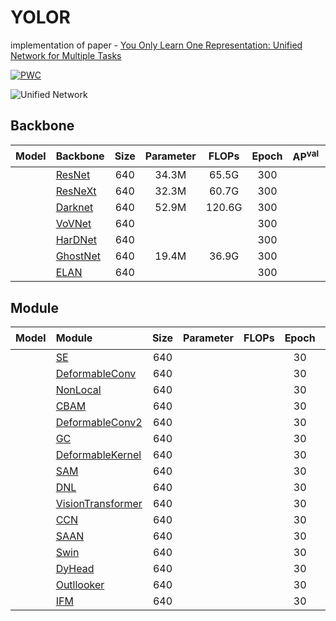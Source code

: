 # YOLOR
implementation of paper - [You Only Learn One Representation: Unified Network for Multiple Tasks](https://arxiv.org/abs/2105.04206)

[![PWC](https://img.shields.io/endpoint.svg?url=https://paperswithcode.com/badge/you-only-learn-one-representation-unified/real-time-object-detection-on-coco)](https://paperswithcode.com/sota/real-time-object-detection-on-coco?p=you-only-learn-one-representation-unified)

![Unified Network](https://github.com/WongKinYiu/yolor/blob/main/figure/unifued_network.png)

## Backbone

| Model | Backbone | Size | Parameter | FLOPs | Epoch | AP<sup>val</sup> | AP<sub>50</sub><sup>val</sup> | AP<sub>75</sub><sup>val</sup> |
| :-- | :-- | :-: | :-: | :-: | :-: | :-: | :-: | :-: |
|  | [ResNet](https://arxiv.org/abs/1512.03385) | 640 | 34.3M | 65.5G | 300 |  |  |  |
|  | [ResNeXt](https://arxiv.org/abs/1611.05431) | 640 | 32.3M | 60.7G | 300 |  |  |  |
|  | [Darknet](https://arxiv.org/abs/1804.02767) | 640 | 52.9M | 120.6G | 300 |  |  |  
|  | [VoVNet](https://arxiv.org/abs/1904.09730) | 640 |  |  | 300 |  |  |  |
|  | [HarDNet](https://arxiv.org/abs/1909.00948) | 640 |  |  | 300 |  |  |  |
|  | [GhostNet](https://arxiv.org/abs/1911.11907) | 640 | 19.4M | 36.9G | 300 |  |  |  |
|  | [ELAN]() | 640 |  |  | 300 |  |  |  |

## Module

| Model | Module | Size | Parameter | FLOPs | Epoch | AP<sup>val</sup> | AP<sub>50</sub><sup>val</sup> | AP<sub>75</sub><sup>val</sup> |
| :-- | :-- | :-: | :-: | :-: | :-: | :-: | :-: | :-: |
|  | [SE](https://arxiv.org/abs/1709.01507) | 640 |  |  | 30 |  |  |  |
|  | [DeformableConv](https://arxiv.org/abs/1703.06211) | 640 |  |  | 30 |  |  |  |
|  | [NonLocal](https://arxiv.org/abs/1711.07971) | 640 |  |  | 30 |  |  |  |
|  | [CBAM](https://arxiv.org/abs/1807.06521) | 640 |  |  | 30 |  |  |  |
|  | [DeformableConv2](https://arxiv.org/abs/1811.11168) | 640 |  |  | 30 |  |  |  |
|  | [GC](https://arxiv.org/abs/1904.11492) | 640 |  |  | 30 |  |  |  |
|  | [DeformableKernel](https://arxiv.org/abs/1910.02940) | 640 |  |  | 30 |  |  |  |
|  | [SAM](https://arxiv.org/abs/2004.10934) | 640 |  |  | 30 |  |  |  |
|  | [DNL](https://arxiv.org/abs/2006.06668) | 640 |  |  | 30 |  |  |  |
|  | [VisionTransformer](https://arxiv.org/abs/2010.11929) | 640 |  |  | 30 |  |  |  |
|  | [CCN](https://arxiv.org/abs/2010.12138) | 640 |  |  | 30 |  |  |  |
|  | [SAAN](https://arxiv.org/abs/2010.12138) | 640 |  |  | 30 |  |  |  |
|  | [Swin](https://arxiv.org/abs/2103.14030) | 640 |  |  | 30 |  |  |  |
|  | [DyHead](https://arxiv.org/abs/2106.08322) | 640 |  |  | 30 |  |  |  |
|  | [Outllooker](https://arxiv.org/abs/2106.13112) | 640 |  |  | 30 |  |  |  |
|  | [IFM]() | 640 |  |  | 30 |  |  |  |


